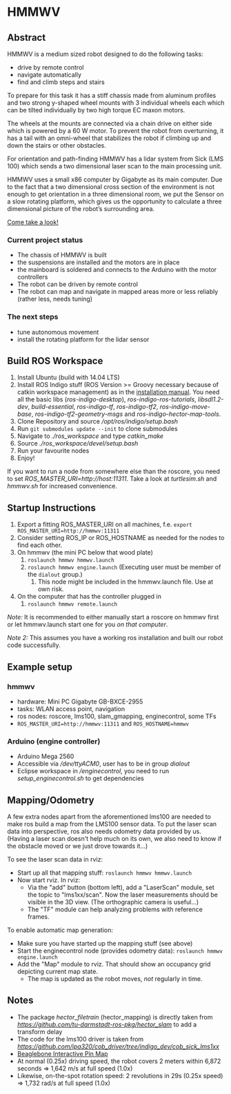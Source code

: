 HMMWV
=====

Abstract
---------------

HMMWV is a medium sized robot designed to do the following tasks:

* drive by remote control
* navigate automatically
* find and climb steps and stairs

To prepare for this task it has a stiff chassis made from aluminum profiles and two strong y-shaped wheel mounts with 3 individual wheels each which can be tilted individually by two high torque EC maxon motors.

The wheels at the mounts are connected via a chain drive on either side which is powered by a 60 W motor. To prevent the robot from overturning, it has a tail with an omni-wheel that stabilizes the robot if climbing up and down the stairs or other obstacles.

For orientation and path-finding HMMWV has a lidar system from Sick (LMS 100) which sends a two dimensional laser scan to the main processing unit.

HMMWV uses a small x86 computer by Gigabyte as its main computer. Due to the fact that a two dimensional cross section of the environment is not enough to get orientation in a three dimensional room, we put the Sensor on a slow rotating platform, which gives us the opportunity to calculate a three dimensional picture of the robot’s surrounding area.

[Come take a look!](https://github.com/hmmwv-team/hmmwv/tree/master/images)

### Current project status

* The chassis of HMMWV is built 
* the suspensions are installed and the motors are in place
* the mainboard is soldered and connects to the Arduino with the motor controllers
* The robot can be driven by remote control
* The robot can map and navigate in mapped areas more or less reliably (rather less, needs tuning)
 
### The next steps

* tune autonomous movement
* install the rotating platform for the lidar sensor

Build ROS Workspace
---------------
1. Install Ubuntu (build with 14.04 LTS)
1. Install ROS Indigo stuff (ROS Version >= Groovy necessary because of catkin workspace management) as in the [installation manual](http://wiki.ros.org/hydro/Installation/Ubuntu). You need all the basic libs (*ros-indigo-desktop*), *ros-indigo-ros-tutorials*, *libsdl1.2-dev*, *build-essential*, *ros-indigo-tf*, *ros-indigo-tf2*, *ros-indigo-move-base*, *ros-indigo-tf2-geometry-msgs* and *ros-indigo-hector-map-tools*.
1. Clone Repository and source */opt/ros/indigo/setup.bash*
2. Run `git submodules update --init` to clone submodules
1. Navigate to *./ros_workspace* and type *catkin_make*
1. Source *./ros_workspace/devel/setup.bash*
1. Run your favourite nodes
1. Enjoy!

If you want to run a node from somewhere else than the roscore, you need to set *ROS_MASTER_URI=http://host:11311*.
Take a look at *turtlesim.sh* and *hmmwv.sh* for increased convenience.

Startup Instructions
--------------------

1. Export a fitting ROS_MASTER_URI on all machines, f.e. `export ROS_MASTER_URI=http://hmmwv:11311`
1. Consider setting ROS_IP or ROS_HOSTNAME as needed for the nodes to find each other.
1. On hmmwv (the mini PC below that wood plate)
	1. `roslaunch hmmwv hmmwv.launch`
	1. `roslaunch hmmwv engine.launch` (Executing user must be member of the `dialout` group.)
		1. This node might be included in the hmmwv.launch file. Use at own risk.
1. On the computer that has the controller plugged in
	1. `roslaunch hmmwv remote.launch`

*Note:* It is recommended to either manually start a roscore on hmmwv first or let hmmwv.launch start one for you _on that computer_.

*Note 2:* This assumes you have a working ros installation and built our robot code successfully.

Example setup
-------------

### hmmwv

* hardware: Mini PC Gigabyte GB-BXCE-2955
* tasks: WLAN access point, navigation
* ros nodes: roscore, lms100, slam_gmapping, enginecontrol, some TFs
* `ROS_MASTER_URI=http://hmmwv:11311` and `ROS_HOSTNAME=hmmwv`

### Arduino (engine controller)

* Arduino Mega 2560
* Accessible via */dev/ttyACM0*, user has to be in group *dialout*
* Eclipse workspace in */enginecontrol*, you need to run *setup_enginecontrol.sh* to get dependencies

Mapping/Odometry
----------------

A few extra nodes apart from the aforementioned lms100 are needed to make ros build a map from the LMS100 sensor data. To put the laser scan data into perspective, ros also needs odometry data provided by us. (Having a laser scan doesn't help much on its own, we also need to know if the obstacle moved or we just drove towards it...)

To see the laser scan data in rviz:
* Start up all that mapping stuff: `roslaunch hmmwv hmmwv.launch`
* Now start rviz. In rviz:
  * Via the "add" button (bottom left), add a "LaserScan" module, set the topic to "lms1xx/scan". Now the laser measurements should be visible in the 3D view. (The orthographic camera is useful...)
  * The "TF" module can help analyzing problems with reference frames.

To enable automatic map generation:
* Make sure you have started up the mapping stuff (see above)
* Start the enginecontrol node (provides odometry data): `roslaunch hmmwv engine.launch`
* Add the "Map" module to rviz. That should show an occupancy grid depicting current map state.
  * The map is updated as the robot moves, *not* regularly in time.

Notes
-----
* The package *hector_filetrain* (hector_mapping) is directly taken from *https://github.com/tu-darmstadt-ros-pkg/hector_slam* to add a transform delay
* The code for the lms100 driver is taken from *https://github.com/ipa320/cob_driver/tree/indigo_dev/cob_sick_lms1xx*
* [Beaglebone Interactive Pin Map](http://eskimon.fr/beaglebone-black-gpio-interactive-map)
* At normal (0.25x) driving speed, the robot covers 2 meters within 6,872 seconds => 1,642 m/s at full speed (1.0x)
* Likewise, on-the-spot rotation speed: 2 revolutions in 29s (0.25x speed) => 1,732 rad/s at full speed (1.0x)
